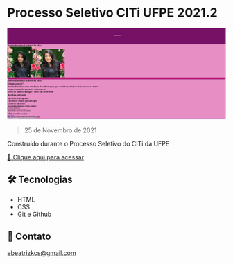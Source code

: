 # Processo Seletivo CITi UFPE 2021.2

![preview](./img/readme/previa.png)

> 25 de Novembro de 2021

Construído durante o Processo Seletivo do CITi da UFPE

[🔗 Clique aqui para acessar](https://soubeatrizkaroline.github.io/CITiUFPE_PS2021.2/)


## 🛠 Tecnologias

- HTML
- CSS
- Git e Github

## 💙 Contato

ebeatrizkcs@gmail.com
